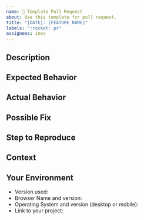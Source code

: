 ```yaml
---
name: 🚀 Template Pull Request
about: Use this template for pull request.
title: "[DATE]: [FEATURE NAME]"
labels: ":rocket: pr"
assignees: ines
---
```


## Description

## Expected Behavior

## Actual Behavior

## Possible Fix

## Step to Reproduce

## Context

## Your Environment
* Version used:
* Browser Name and version:
* Operating System and version (desktop or mobile):
* Link to your project:
